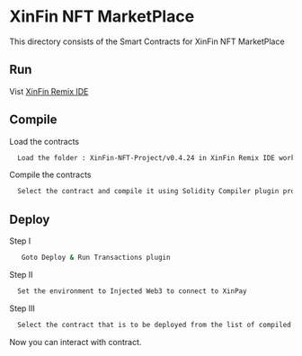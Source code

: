 
# XinFin NFT MarketPlace

This directory consists of the Smart Contracts for XinFin NFT MarketPlace




## Run

Vist [XinFin Remix IDE](https://remix.xinfin.network/)


  
## Compile

Load the contracts

```bash
  Load the folder : XinFin-NFT-Project/v0.4.24 in XinFin Remix IDE workspace
```
Compile the contracts

```bash
  Select the contract and compile it using Solidity Compiler plugin provided in the XinFin Remix IDE
```

  
## Deploy

Step I
```bash
   Goto Deploy & Run Transactions plugin
```
Step II
```bash
  Set the environment to Injected Web3 to connect to XinPay
```
Step III
```bash
  Select the contract that is to be deployed from the list of compiled contracts and deploy 
```

Now you can interact with contract.

  
